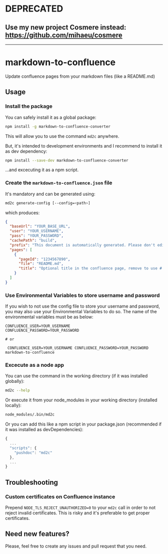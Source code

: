 # DEPRECATED

## Use my new project Cosmere instead: https://github.com/mihaeu/cosmere

---

# markdown-to-confluence

Update confluence pages from your markdown files (like a README.md)

## Usage

### Install the package

You can safely install it as a global package:

```bash
npm install -g markdown-to-confluence-converter
```
This will allow you to use the command `md2c` anywhere.

But, it's intended to development environments and I recommend to install it as dev dependency:

```bash
npm install --save-dev markdown-to-confluence-converter
```

...and excecuting it as a npm script.

### Create the `markdown-to-confluence.json` file

It's mandatory and can be generated using:

```bash
md2c generate-config [--config=<path>]
```

which produces:

```json
{
  "baseUrl": "YOUR_BASE_URL",
  "user": "YOUR_USERNAME",
  "pass": "YOUR_PASSWORD",
  "cachePath": "build",
  "prefix": "This document is automatically generated. Please don't edit it directly!",
  "pages": [
    {
      "pageId": "1234567890",
      "file": "README.md",
      "title": "Optional title in the confluence page, remove to use # h1 from markdown file instead"
    }
  ]
}
```

### Use Environmental Variables to store username and password

If you wish to not use the config file to store your username and password, you may also use your Environmental Variables to do so. The name of the environmental variables must be as below:

```
CONFLUENCE_USER=YOUR_USERNAME
CONFLUENCE_PASSWORD=YOUR_PASSWORD

# or

 CONFLUENCE_USER=YOUR_USERNAME CONFLUENCE_PASSWORD=YOUR_PASSWORD markdown-to-confluence
```

### Excecute as a node app

You can use the command in the working directory (if it was installed globally):

```bash
md2c --help
```

Or execute it from your node_modules in your working directory (installed locally):

```bash
node_modules/.bin/md2c
```

Or you can add this like a npm script in your package.json (recommended if it was installed as devDependencies):

```javascript
{
  ...
  "scripts": {
    "pushdoc": "md2c"
  },
  ...
}
```

## Troubleshooting

### Custom certificates on Confluence instance

Prepend `NODE_TLS_REJECT_UNAUTHORIZED=0` to your `md2c` call in order to not reject invalid certificates. This is risky and it's preferable to get proper certificates.

## Need new features?

Please, feel free to create any issues and pull request that you need.
